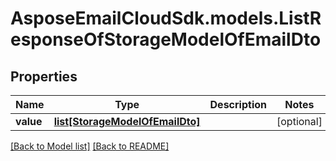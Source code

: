 # AsposeEmailCloudSdk.models.ListResponseOfStorageModelOfEmailDto
## Properties
Name | Type | Description | Notes
------------ | ------------- | ------------- | -------------
**value** | [**list[StorageModelOfEmailDto]**](StorageModelOfEmailDto.md) |  | [optional] 



[[Back to Model list]](Models.md) [[Back to README]](README.md)


